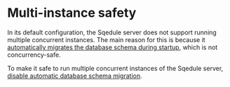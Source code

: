 # Multi-instance safety

In its default configuration, the Sqedule server does not support running multiple concurrent instances. The main reason for this is because it [automatically migrates the database schema during startup](database-schema-migration.md), which is not concurrency-safe.

To make it safe to run multiple concurrent instances of the Sqedule server, [disable automatic database schema migration](../tasks/disabling-automatic-schema-migration.md).
